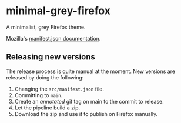 # minimal-grey-firefox

A minimalist, grey Firefox theme.

Mozilla's [manifest.json documentation](https://developer.mozilla.org/en-US/docs/Mozilla/Add-ons/WebExtensions/manifest.json).

## Releasing new versions

The release process is quite manual at the moment. New versions are released by doing the following:

1. Changing the `src/manifest.json` file.
2. Committing to `main`.
3. Create an _annotated_ git tag on main to the commit to release.
4. Let the pipeline build a zip.
5. Download the zip and use it to publish on Firefox manually.
